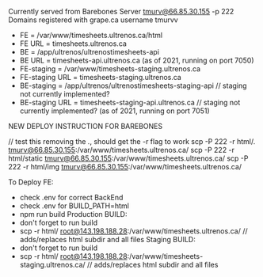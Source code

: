 Currently served from Barebones Server tmurv@66.85.30.155 -p 222
Domains registered with grape.ca username tmurvv

- FE = /var/www/timesheets.ultrenos.ca/html
- FE URL = timesheets.ultrenos.ca
- BE = /app/ultrenos/ultrenostimesheets-api
- BE URL = timesheets-api.ultrenos.ca (as of 2021, running on port 7050)
- FE-staging = /var/www/timesheets-staging.ultrenos.ca
- FE-staging URL = timesheets-staging.ultrenos.ca
- BE-staging = /app/ultrenos/ultrenostimesheets-staging-api // staging not currently implemented?
- BE-staging URL = timesheets-staging-api.ultrenos.ca // staging not currently implemented? (as of 2021, running on port 7051)

NEW DEPLOY INSTRUCTION FOR BAREBONES

// test this removing the *.*, should get the -r flag to work
scp -P 222 -r html/*.* tmurv@66.85.30.155:/var/www/timesheets.ultrenos.ca/
scp -P 222 -r html/static tmurv@66.85.30.155:/var/www/timesheets.ultrenos.ca/
scp -P 222 -r html/img tmurv@66.85.30.155:/var/www/timesheets.ultrenos.ca/

To Deploy FE:
- check .env for correct BackEnd
- check .env for BUILD_PATH=html
- npm run build 
Production BUILD:
- don't forget to run build
- scp -r html/ root@143.198.188.28:/var/www/timesheets.ultrenos.ca/   // adds/replaces html subdir and all files
Staging BUILD:
- don't forget to run build
- scp -r html/ root@143.198.188.28:/var/www/timesheets-staging.ultrenos.ca/   // adds/replaces html subdir and all files